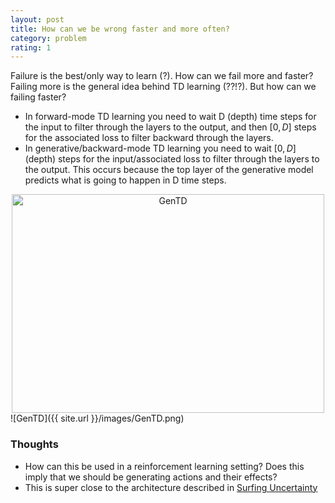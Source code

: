 ```yaml
---
layout: post
title: How can we be wrong faster and more often?
category: problem
rating: 1
---
```


Failure is the best/only way to learn (?). How can we fail more and faster? Failing more is the general idea behind TD learning (??!?). But how can we failing faster?

* In forward-mode TD learning you need to wait D (depth) time steps for the input to filter through the layers to the output, and then $[0,D]$ steps for the associated loss to filter backward through the layers.
* In generative/backward-mode TD learning you need to wait $[0,D]$ (depth) steps for the input/associated loss to filter through the layers to the output. This occurs because the top layer of the generative model predicts what is going to happen in D time steps.

<center><img src="{{ site.url }}/images/GenTD.png" alt="GenTD" align="middle" height="350" width="500"></center>
![GenTD]({{ site.url }}/images/GenTD.png)


### Thoughts

* How can this be used in a reinforcement learning setting? Does this imply that we should be generating actions and their effects?
* This is super close to the architecture described in [Surfing Uncertainty](https://www.goodreads.com/book/show/25823558-surfing-uncertainty)